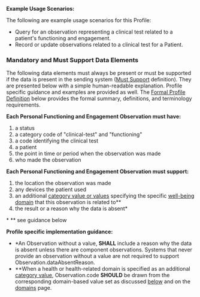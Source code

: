 **Example Usage Scenarios:**

The following are example usage scenarios for this Profile:
* Query for an observation representing a clinical test related to a patient's functioning and engagement.
* Record or update observations related to a clinical test for a Patient.

### Mandatory and Must Support Data Elements

The following data elements must always be present or must be supported if the data is present in the sending system ([Must Support](formal_specification.html#must-support) definition). They are presented below with a simple human-readable explanation.  Profile specific guidance and examples are provided as well.  The [Formal Profile Definition](#profile) below provides the formal summary, definitions, and terminology requirements.

**Each Personal Functioning and Engagement Observation must have:**

1. a status
1. a category code of "clinical-test" and "functioning"
1. a code identifying the clinical test
1. a patient
1. the point in time or period when the observation was made
1. who made the observation

**Each Personal Functioning and Engagement Observation must support:**

1. the location the observation was made
1. any devices the patient used
1. an additional [category value or values](ValueSet-pfe-category-vs.html) specifying the specific [well-being domain](wellbeing-domains.html) that this observation is related to\*\*
1. the result or a reason why the data is absent\*

\* \*\* see guidance below

**Profile specific implementation guidance:**

* \*An Observation without a value, **SHALL** include a reason why the data is absent unless there are component observations. Systems that never provide an observation without a value are not required to support Observation.dataAbsentReason.
* \*\*When a health or health-related domain is specified as an additional [category value](ValueSet-pfe-category-vs.html), Observation.code **SHOULD** be drawn from the corresponding domain-based value set as discussed [below](#domain-specific-value-set-bindings) and on the [domains](domains.html) page.
